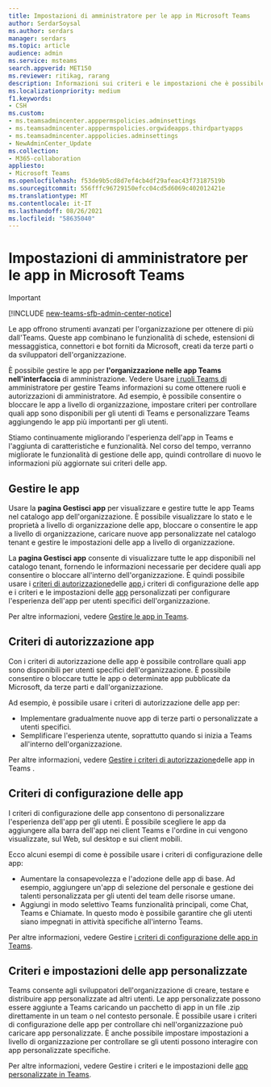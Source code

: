 ```yaml
---
title: Impostazioni di amministratore per le app in Microsoft Teams
author: SerdarSoysal
ms.author: serdars
manager: serdars
ms.topic: article
audience: admin
ms.service: msteams
search.appverid: MET150
ms.reviewer: ritikag, rarang
description: Informazioni sui criteri e le impostazioni che è possibile usare per gestire le app per l'organizzazione in Microsoft Teams.
ms.localizationpriority: medium
f1.keywords:
- CSH
ms.custom:
- ms.teamsadmincenter.apppermspolicies.adminsettings
- ms.teamsadmincenter.apppermspolicies.orgwideapps.thirdpartyapps
- ms.teamsadmincenter.apppolicies.adminsettings
- NewAdminCenter_Update
ms.collection:
- M365-collaboration
appliesto:
- Microsoft Teams
ms.openlocfilehash: f53de9b5cd8d7ef4cb4df29afeac43f73187519b
ms.sourcegitcommit: 556fffc96729150efcc04cd5d6069c402012421e
ms.translationtype: MT
ms.contentlocale: it-IT
ms.lasthandoff: 08/26/2021
ms.locfileid: "58635040"
---
```

# <a name="admin-settings-for-apps-in-microsoft-teams"></a>Impostazioni di amministratore per le app in Microsoft Teams

> [!IMPORTANT]
> [!INCLUDE [new-teams-sfb-admin-center-notice](includes/new-teams-sfb-admin-center-notice.md)]

Le app offrono strumenti avanzati per l'organizzazione per ottenere di più dall'Teams. Queste app combinano le funzionalità di schede, estensioni di messaggistica, connettori e bot forniti da Microsoft, creati da terze parti o da sviluppatori dell'organizzazione.

È possibile gestire le app per **l'organizzazione nelle app Teams nell'interfaccia** di amministrazione. Vedere Usare [i ruoli Teams di](./using-admin-roles.md) amministratore per gestire Teams informazioni su come ottenere ruoli e autorizzazioni di amministratore. Ad esempio, è possibile consentire o bloccare le app a livello di organizzazione, impostare criteri per controllare quali app sono disponibili per gli utenti di Teams e personalizzare Teams aggiungendo le app più importanti per gli utenti.

Stiamo continuamente migliorando l'esperienza dell'app in Teams e l'aggiunta di caratteristiche e funzionalità. Nel corso del tempo, verranno migliorate le funzionalità di gestione delle app, quindi controllare di nuovo le informazioni più aggiornate sui criteri delle app.

## <a name="manage-apps"></a>Gestire le app

Usare la **pagina Gestisci app** per visualizzare e gestire tutte le app Teams nel catalogo app dell'organizzazione. È possibile visualizzare lo stato e le proprietà a livello di organizzazione delle app, bloccare o consentire le app a livello di organizzazione, caricare nuove app personalizzate nel catalogo tenant e gestire le impostazioni delle app a livello di organizzazione.

La **pagina Gestisci app** consente di visualizzare tutte le app disponibili nel catalogo tenant, fornendo le informazioni necessarie per decidere quali app consentire o bloccare all'interno dell'organizzazione. È quindi possibile usare i [criteri di autorizzazione](#app-permission-policies)delle [app,](#app-setup-policies)i criteri di configurazione delle app e i criteri e le impostazioni delle [app](#custom-app-policies-and-settings) personalizzati per configurare l'esperienza dell'app per utenti specifici dell'organizzazione.

Per altre informazioni, vedere [Gestire le app in Teams](manage-apps.md).

## <a name="app-permission-policies"></a>Criteri di autorizzazione app

Con i criteri di autorizzazione delle app è possibile controllare quali app sono disponibili per utenti specifici dell'organizzazione. È possibile consentire o bloccare tutte le app o determinate app pubblicate da Microsoft, da terze parti e dall'organizzazione.

Ad esempio, è possibile usare i criteri di autorizzazione delle app per:

- Implementare gradualmente nuove app di terze parti o personalizzate a utenti specifici.
- Semplificare l'esperienza utente, soprattutto quando si inizia a Teams all'interno dell'organizzazione.

Per altre informazioni, vedere [Gestire i criteri di autorizzazione](teams-app-permission-policies.md)delle app in Teams .

## <a name="app-setup-policies"></a>Criteri di configurazione delle app

I criteri di configurazione delle app consentono di personalizzare l'esperienza dell'app per gli utenti. È possibile scegliere le app da aggiungere alla barra dell'app nei client Teams e l'ordine in cui vengono visualizzate, sul Web, sul desktop e sui client mobili.

Ecco alcuni esempi di come è possibile usare i criteri di configurazione delle app:

- Aumentare la consapevolezza e l'adozione delle app di base. Ad esempio, aggiungere un'app di selezione del personale e gestione dei talenti personalizzata per gli utenti del team delle risorse umane.
- Aggiungi in modo selettivo Teams funzionalità principali, come Chat, Teams e Chiamate. In questo modo è possibile garantire che gli utenti siano impegnati in attività specifiche all'interno Teams.

Per altre informazioni, vedere Gestire [i criteri di configurazione delle app in Teams](teams-app-setup-policies.md).

## <a name="custom-app-policies-and-settings"></a>Criteri e impostazioni delle app personalizzate

Teams consente agli sviluppatori dell'organizzazione di creare, testare e distribuire app personalizzate ad altri utenti. Le app personalizzate possono essere aggiunte a Teams caricando un pacchetto di app in un file .zip direttamente in un team o nel contesto personale. È possibile usare i criteri di configurazione delle app per controllare chi nell'organizzazione può caricare app personalizzate. È anche possibile impostare impostazioni a livello di organizzazione per controllare se gli utenti possono interagire con app personalizzate specifiche.

Per altre informazioni, vedere Gestire i criteri e le impostazioni delle [app personalizzate in Teams](teams-custom-app-policies-and-settings.md).